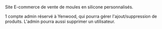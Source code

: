 Site E-commerce de vente de moules en silicone personnalisés.

1 compte admin réservé à Yenwood, qui pourra gérer l'ajout/suppression de produits.
L'admin pourra aussi supprimer un utilisateur.

